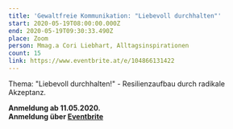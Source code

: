 ```yaml
---
title: 'Gewaltfreie Kommunikation: "Liebevoll durchhalten"'
start: 2020-05-19T08:00:00.000Z
end: 2020-05-19T09:30:33.490Z
place: Zoom
person: Mmag.a Cori Liebhart, Alltagsinspirationen
count: 15
link: https://www.eventbrite.at/e/104866131422
---
```

Thema: "Liebevoll durchhalten!" - Resilienzaufbau durch radikale Akzeptanz.

**Anmeldung ab 11.05.2020.**\
**Anmeldung über [Eventbrite ](https://www.eventbrite.at/e/104866131422)**